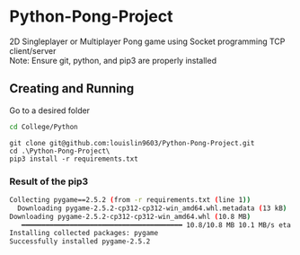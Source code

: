 # Python-Pong-Project
2D Singleplayer or Multiplayer Pong game using Socket programming TCP client/server <br>
Note: Ensure git, python, and pip3 are properly installed 

## Creating and Running
Go to a desired folder
```bash
cd College/Python
```

```
git clone git@github.com:louislin9603/Python-Pong-Project.git
cd .\Python-Pong-Project\
pip3 install -r requirements.txt
```
### Result of the pip3
```bash
Collecting pygame==2.5.2 (from -r requirements.txt (line 1))
  Downloading pygame-2.5.2-cp312-cp312-win_amd64.whl.metadata (13 kB)
Downloading pygame-2.5.2-cp312-cp312-win_amd64.whl (10.8 MB)
   ━━━━━━━━━━━━━━━━━━━━━━━━━━━━━━━━━━━━━━━━ 10.8/10.8 MB 10.1 MB/s eta 0:00:00
Installing collected packages: pygame
Successfully installed pygame-2.5.2
```
